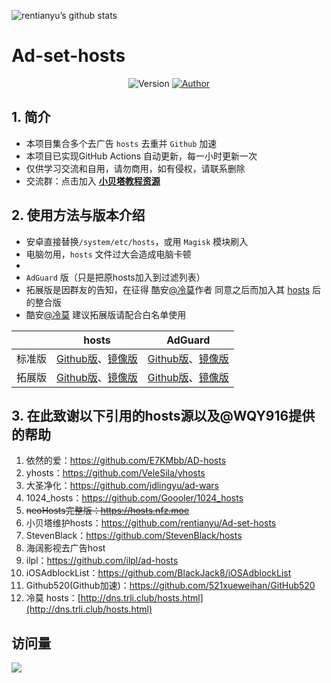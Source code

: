 ![rentianyu’s github stats](https://github-readme-stats.vercel.app/api?username=rentianyu&show_icons=true&theme=merko)
# Ad-set-hosts

<p align="center">
    <img alt="Version" src="https://img.shields.io/badge/release-1.0-blue"/>
    <a href="https://github.com/rentianyu">
        <img alt="Author" src="https://img.shields.io/badge/author-小贝塔-blueviolet"/>
    </a>
</p>


## 1. 简介

- 本项目集合多个去广告 `hosts` 去重并 `Github` 加速
- 本项目已实现GitHub Actions 自动更新，每一小时更新一次
- 仅供学习交流和自用，请勿商用，如有侵权，请联系删除
- 交流群：点击加入 **[小贝塔教程资源](https://jq.qq.com/?_wv=1027&k=Ju2X65DC)**

## 2. 使用方法与版本介绍

- 安卓直接替换`/system/etc/hosts`，或用 `Magisk` 模块刷入
- 电脑勿用，`hosts` 文件过大会造成电脑卡顿
- 
- `AdGuard` 版（只是把原hosts加入到过滤列表）
- 拓展版是因群友的告知，在征得 酷安[@冷莫](http://www.coolapk.com/u/701839)作者 同意之后而加入其 [hosts](http://dns.trli.club/hosts.html) 后的整合版
- 酷安[@冷莫](http://www.coolapk.com/u/701839) 建议拓展版请配合白名单使用


|        | hosts                                                        | AdGuard                                                      |
| ------ | ------------------------------------------------------------ | ------------------------------------------------------------ |
| 标准版 | [Github版](hosts)、[镜像版](https://raw.fastgit.org/rentianyu/Ad-set-hosts/master/hosts) | [Github版](adguard)、[镜像版](https://raw.fastgit.org/rentianyu/Ad-set-hosts/master/adguard) |
| 拓展版 | [Github版](hosts-full)、[镜像版](https://raw.fastgit.org/rentianyu/Ad-set-hosts/master/hosts-full) | [Github版](adguard-full)、[镜像版](https://raw.fastgit.org/rentianyu/Ad-set-hosts/master/adguard-full) |

## 3. 在此致谢以下引用的hosts源以及@WQY916提供的帮助

1. 依然的爱：https://github.com/E7KMbb/AD-hosts   
2. yhosts：https://github.com/VeleSila/yhosts   
3. 大圣净化：https://github.com/jdlingyu/ad-wars 
4. 1024_hosts：https://github.com/Goooler/1024_hosts   
5. ~~neoHosts完整版：https://hosts.nfz.moe~~   
6. 小贝塔维护hosts：https://github.com/rentianyu/Ad-set-hosts   
7. StevenBlack：https://github.com/StevenBlack/hosts   
8. 海阔影视去广告host
9. ilpl：https://github.com/ilpl/ad-hosts
10. iOSAdblockList：https://github.com/BlackJack8/iOSAdblockList
11. Github520(Github加速)：https://github.com/521xueweihan/GitHub520
12. 冷莫 hosts：[http://dns.trli.club/hosts.html](http://dns.trli.club/hosts.html)

## 访问量

![](http://profile-counter.glitch.me/rentianyu_Ad-set-hosts/count.svg)
